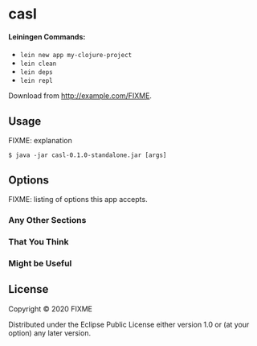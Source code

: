 # casl

#### Leiningen Commands:
- `lein new app my-clojure-project`
- `lein clean`
- `lein deps`
- `lein repl`

Download from http://example.com/FIXME.

## Usage

FIXME: explanation

    $ java -jar casl-0.1.0-standalone.jar [args]

## Options

FIXME: listing of options this app accepts.



### Any Other Sections
### That You Think
### Might be Useful

## License

Copyright © 2020 FIXME

Distributed under the Eclipse Public License either version 1.0 or (at
your option) any later version.
